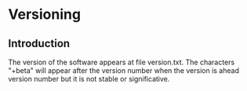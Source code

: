 Versioning
==========

## Introduction

The version of the software appears at file version.txt. The characters "+beta" will appear after the version number when the version is ahead version number but it is not stable or significative.